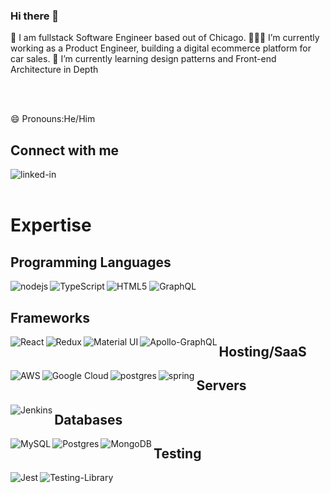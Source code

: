 ### Hi there 👋
🦖 I am fullstack Software Engineer based out of Chicago.
👨🏽‍💻 I’m currently working as a Product Engineer, building a digital ecommerce platform for car sales.
🌱 I’m currently learning design patterns and Front-end Architecture in Depth

<br>
<br>

😄 Pronouns:He/Him

## Connect with me
[<img align="left" alt="linked-in" src="https://img.shields.io/badge/linkedin-%230077B5.svg?&style=for-the-badge&logo=linkedin&logoColor=white" />](https://www.linkedin.com/in/samir-tamang-a0049a198)

<br>
<br>

# Expertise

## Programming Languages

<img align="left" alt="nodejs" src="https://img.shields.io/badge/node.js%20-%2343853D.svg?&style=for-the-badge&logo=node.js&logoColor=white" />

<img align="left" alt="TypeScript" src="https://img.shields.io/badge/typescript%20-%23007ACC.svg?&style=for-the-badge&logo=typescript&logoColor=white" />

<img alt="HTML5" src="https://img.shields.io/badge/html5%20-%23E34F26.svg?&style=for-the-badge&logo=html5&logoColor=white" />

<img alt="GraphQL" src="https://img.shields.io/badge/-GraphQL-E10098?style=for-the-badge&logo=graphql" />


## Frameworks

<img align="left" alt="React" src="https://img.shields.io/badge/react%20-%2320232a.svg?&style=for-the-badge&logo=react&logoColor=%2361DAFB" />

<img align="left" alt="Redux" src="https://img.shields.io/badge/redux%20-%23593d88.svg?&style=for-the-badge&logo=redux&logoColor=white" />

<img align="left" alt="Material UI" src="https://img.shields.io/badge/material%20ui%20-%230081CB.svg?&style=for-the-badge&logo=material-ui&logoColor=white" />

<img align="left" alt="Apollo-GraphQL" src="https://img.shields.io/badge/-Apollo%20GraphQL-311C87?style=for-the-badge&logo=apollo-graphql" />


## Hosting/SaaS

<img align="left" alt="AWS" src="https://img.shields.io/badge/AWS%20-%23FF9900.svg?&style=for-the-badge&logo=amazon-aws&logoColor=white" /> 

<img align="left" alt="Google Cloud" src="https://img.shields.io/badge/Google%20Cloud%20-%234285F4.svg?&style=for-the-badge&logo=google-cloud&logoColor=white" /> 

<img align="left" alt="postgres" src="https://img.shields.io/badge/postgres-%23316192.svg?&style=for-the-badge&logo=postgresql&logoColor=white" />

<img align="left" alt="spring" src="https://img.shields.io/badge/spring%20-%236DB33F.svg?&style=for-the-badge&logo=spring&logoColor=white" />


## Servers

<img align="left" alt="Jenkins" src="https://img.shields.io/badge/jenkins%20-%232C5263.svg?&style=for-the-badge&logo=jenkins&logoColor=white" />


## Databases

<img align="left" alt="MySQL" src="https://img.shields.io/badge/mysql-%2300f.svg?&style=for-the-badge&logo=mysql&logoColor=white" />

<img align="left" alt="Postgres" src ="https://img.shields.io/badge/postgres-%23316192.svg?&style=for-the-badge&logo=postgresql&logoColor=white" />

<img align="left" alt="MongoDB" src ="https://img.shields.io/badge/MongoDB-%234ea94b.svg?&style=for-the-badge&logo=mongodb&logoColor=white" />


## Testing

<img align="left" alt="Jest" src="https://img.shields.io/badge/-jest-%23C21325?&style=for-the-badge&logo=jest&logoColor=white" />
<img align="left" alt="Testing-Library" src="https://img.shields.io/badge/-Testing%20Library-%23E33332?&style=for-the-badge&logo=testing-library&logoColor=white" />


<br>
<br>

<!--
**samirllama/samirllama** is a ✨ _special_ ✨ repository because its `README.md` (this file) appears on your GitHub profile.

Here are some ideas to get you started:

- 🔭 I’m currently working as a Product Engineer, building a digital ecommerce platform for car sales.
- 🌱 I’m currently learning design patterns and Front-end Architecture in Depth
- 👯 I’m looking to collaborate on ...
- 🤔 I’m looking for help with ...
- 💬 Ask me about ...
- 📫 How to reach me: ...
- 
- ⚡ Fun fact: ...
-->
